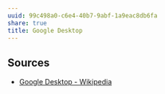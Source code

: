 ```yaml
---
uuid: 99c498a0-c6e4-40b7-9abf-1a9eac8db6fa
share: true
title: Google Desktop
---
```

## Sources

* [Google Desktop - Wikipedia](https://en.wikipedia.org/wiki/Google_Desktop)